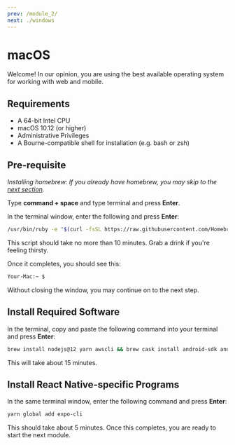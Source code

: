 ```yaml
---
prev: /module_2/
next: ./windows
---
```


# macOS

Welcome! In our opinion, you are using the best available operating system for working with web and mobile.

## Requirements

-   A 64-bit Intel CPU
-   macOS 10.12 (or higher)
-   Administrative Privileges
-   A Bourne-compatible shell for installation (e.g. bash or zsh)

## Pre-requisite

_Installing homebrew: If you already have homebrew, you may skip to the [next section](#install-required-software)._

Type **command + space** and type terminal and press **Enter**.

In the terminal window, enter the following and press **Enter**:

```bash
/usr/bin/ruby -e "$(curl -fsSL https://raw.githubusercontent.com/Homebrew/install/master/install)"
```

This script should take no more than 10 minutes. Grab a drink if you're feeling thirsty.

Once it completes, you should see this:

```bash
Your-Mac:~ $
```

Without closing the window, you may continue on to the next step.

## Install Required Software

In the terminal, copy and paste the following command into your terminal and press **Enter**:

```bash
brew install nodejs@12 yarn awscli && brew cask install android-sdk android-studio visual-studio-code
```

This will take about 15 minutes.

## Install React Native-specific Programs

In the same terminal window, enter the following command and press **Enter**:

```bash
yarn global add expo-cli
```

This should take about 5 minutes. Once this completes, you are ready to start the next module.
